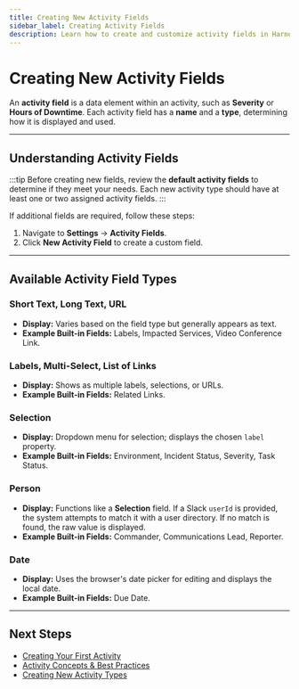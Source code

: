 ```yaml
---
title: Creating New Activity Fields
sidebar_label: Creating Activity Fields
description: Learn how to create and customize activity fields in Harness Incident Response.
---
```


# Creating New Activity Fields

An **activity field** is a data element within an activity, such as **Severity** or **Hours of Downtime**. Each activity field has a **name** and a **type**, determining how it is displayed and used.

---

## Understanding Activity Fields

:::tip
Before creating new fields, review the **default activity fields** to determine if they meet your needs. Each new activity type should have at least one or two assigned activity fields.
:::

If additional fields are required, follow these steps:

1. Navigate to **Settings** → **Activity Fields**.
2. Click **New Activity Field** to create a custom field.

---

## Available Activity Field Types

### **Short Text, Long Text, URL**
- **Display:** Varies based on the field type but generally appears as text.  
- **Example Built-in Fields:** Labels, Impacted Services, Video Conference Link.

### **Labels, Multi-Select, List of Links**
- **Display:** Shows as multiple labels, selections, or URLs.  
- **Example Built-in Fields:** Related Links.

### **Selection**
- **Display:** Dropdown menu for selection; displays the chosen `label` property.  
- **Example Built-in Fields:** Environment, Incident Status, Severity, Task Status.

### **Person**
- **Display:** Functions like a **Selection** field. If a Slack `userId` is provided, the system attempts to match it with a user directory. If no match is found, the raw value is displayed.  
- **Example Built-in Fields:** Commander, Communications Lead, Reporter.

### **Date**
- **Display:** Uses the browser's date picker for editing and displays the local date.  
- **Example Built-in Fields:** Due Date.

---

## Next Steps

- [Creating Your First Activity](#)
- [Activity Concepts & Best Practices](#)
- [Creating New Activity Types](#)